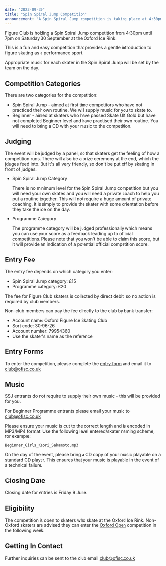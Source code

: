 ```yaml
---
date: "2023-09-30"
title: "Spin Spiral Jump Competition"
announcement: "A Spin Spiral Jump competition is taking place at 4:30pm on 30 September 2023 at the Oxford Ice Rink"
---
```


Figure Club is holding a Spin Spiral Jump competition from 4:30pm until 7pm on Saturday 30 September at the Oxford Ice Rink.

This is a fun and easy competition that provides a gentle introduction to figure skating as a performance sport.

Appropriate music for each skater in the Spin Spiral Jump will be set by the team on the day.

## Competition Categories

There are two categories for the competition:

* Spin Spiral Jump - aimed at first time competitors who have not practiced their own routine. We will supply music for you to skate to.
* Beginner - aimed at skaters who have passed Skate UK Gold but have not completed Beginner level and have practised their own routine. You will need to bring a CD with your music to the competition.

## Judging

The event will be judged by a panel, so that skaters get the feeling of how a competition runs. There will also be a prize ceremony at the end, which the jduges feed into. But it's all very friendly, so don't be put off by skating in front of judges.

* Spin Spiral Jump Category

    There is no minimum level for the Spin Spiral Jump competition but you will need your own skates and you will need a private coach to help you put a routine together. This will not require a huge amount of private coaching, it is simply to provide the skater with some orientation before they take the ice on the day.

* Programme Category

    The programme category will be judged professionally which means you can use your score as a feedback leading up to official competitions. Please note that you won't be able to claim this score, but it will provide an indication of a potential official competition score.

## Entry Fee

The entry fee depends on which category you enter: 

* Spin Spiral Jump category: £15
* Programme category: £20

The fee for Figure Club skaters is collected by direct debit, so no action is required by club members.

Non-club members can pay the fee directly to the club by bank transfer:

* Account name: Oxford Figure Ice Skating Club
* Sort code: 30-96-26
* Account number: 79954360
* Use the skater's name as the reference


## Entry Forms

To enter the competition, please complete the [entry form][entry] and email it to club@ofisc.co.uk

## Music

SSJ entrants do not require to supply their own music - this will be provided for you.

For Beginner Programme entrants please email your music to club@ofisc.co.uk

Please ensure your music is cut to the correct length and is encoded in MP3/MP4 format. Use the following level entered/skater naming scheme, for example:

    Beginner_Girls_Kaori_Sakamoto.mp3

On the day of the event, please bring a CD copy of your music playable on a standard CD player. This ensures that your music is playable in the event of a technical failure.

## Closing Date

Closing date for entries is Friday 9 June.

## Eligibility

The competition is open to skaters who skate at the Oxford Ice Rink. Non-Oxford skaters are advised they can enter the [Oxford Open][open] competition in the following week.

## Getting In Contact

Further inquiries can be sent to the club email club@ofisc.co.uk

[entry]: /events/ssj/Spin-Spiral-Jump-Entry-Form-20230617.pdf
[open]: /schedule/2023-06-19-oxford-open